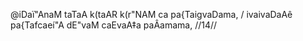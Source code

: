 @iDaï"AnaM taTaA k(taAR k(r"NAM ca pa{TaigvaDama, /
ivaivaDaAê pa{Tafcaeí"A dE"vaM caEvaA‡a paÂamama, //14//